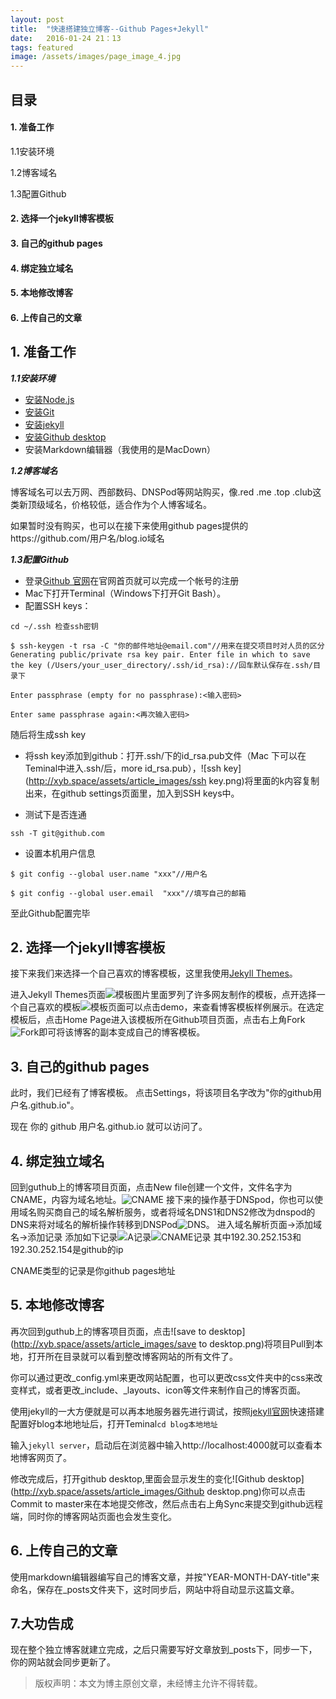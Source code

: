 ```yaml
---
layout: post
title:  "快速搭建独立博客--Github Pages+Jekyll"
date:   2016-01-24 21：13
tags: featured
image: /assets/images/page_image_4.jpg
---
```

## 目录

#### 1. 准备工作
 
1.1安装环境

1.2博客域名
 
1.3配置Github

#### 2. 选择一个jekyll博客模板

#### 3. 自己的github pages

#### 4. 绑定独立域名

#### 5. 本地修改博客

#### 6. 上传自己的文章

## 1. 准备工作
 
 ***1.1安装环境***
 
 * [安装Node.js](https://nodejs.org/en/)
 * [安装Git](http://git-scm.com/)
 * [安装jekyll](http://jekyll.bootcss.com/)
 * [安装Github desktop](https://desktop.github.com/)
 * 安装Markdown编辑器（我使用的是MacDown）
 
***1.2博客域名***

博客域名可以去万网、西部数码、DNSPod等网站购买，像.red .me .top .club这类新顶级域名，价格较低，适合作为个人博客域名。

如果暂时没有购买，也可以在接下来使用github pages提供的https://github.com/用户名/blog.io域名
 
***1.3配置Github***

* 登录[Github 官网](https://github.com/)在官网首页就可以完成一个帐号的注册
* Mac下打开Terminal（Windows下打开Git Bash）。
* 配置SSH keys：

 `cd ~/.ssh 检查ssh密钥`
 
 `$ ssh-keygen -t rsa -C "你的邮件地址@email.com"//用来在提交项目时对人员的区分
Generating public/private rsa key pair.
Enter file in which to save the key (/Users/your_user_directory/.ssh/id_rsa)://回车默认保存在.ssh/目录下`

 `Enter passphrase (empty for no passphrase):<输入密码>
 `
 
 `Enter same passphrase again:<再次输入密码>
`

随后将生成ssh key

* 将ssh key添加到github：打开.ssh/下的id_rsa.pub文件（Mac 下可以在Teminal中进入.ssh/后，more id_rsa.pub），![ssh key](http://xyb.space/assets/article_images/ssh key.png)将里面的k内容复制出来，在github settings页面里，加入到SSH keys中。

* 测试下是否连通

`ssh -T git@github.com`

* 设置本机用户信息 

`$ git config --global user.name "xxx"//用户名`

`$ git config --global user.email  "xxx"//填写自己的邮箱`

至此Github配置完毕

## 2. 选择一个jekyll博客模板
接下来我们来选择一个自己喜欢的博客模板，这里我使用[Jekyll Themes](http://jekyllthemes.org/)。

进入Jekyll Themes页面![模板图片](http://xyb.space/assets/article_images/模板图片.png)里面罗列了许多网友制作的模板，点开选择一个自己喜欢的模板![模板页面](http://xyb.space/assets/article_images/模板页面.png)可以点击demo，来查看博客模板样例展示。在选定模板后，点击Home Page进入该模板所在Github项目页面，点击右上角Fork![Fork](http://xyb.space/assets/article_images/Fork.png)即可将该博客的副本变成自己的博客模板。

## 3. 自己的github pages
此时，我们已经有了博客模板。
点击Settings，将该项目名字改为"你的github用户名.github.io"。

现在 你的 github 用户名.github.io 就可以访问了。

## 4. 绑定独立域名
回到guthub上的博客项目页面，点击New file创建一个文件，文件名字为CNAME，内容为域名地址。![CNAME](http://xyb.space/assets/article_images/CNAME.png)
接下来的操作基于DNSpod，你也可以使用域名购买商自己的域名解析服务，或者将域名DNS1和DNS2修改为dnspod的DNS来将对域名的解析操作转移到DNSPod![DNS](http://xyb.space/assets/article_images/DNS.png)。
进入域名解析页面->添加域名->添加记录
添加如下记录![A记录](http://xyb.space/assets/article_images/A记录.png)![CNAME记录](http://xyb.space/assets/article_images/CNAME记录.png)
其中192.30.252.153和192.30.252.154是github的ip

CNAME类型的记录是你github pages地址

## 5. 本地修改博客
再次回到guthub上的博客项目页面，点击![save to desktop](http://xyb.space/assets/article_images/save to desktop.png)将项目Pull到本地，打开所在目录就可以看到整改博客网站的所有文件了。

你可以通过更改_config.yml来更改网站配置，也可以更改css文件夹中的css来改变样式，或者更改_include、_layouts、icon等文件来制作自己的博客页面。

使用jekyll的一大方便就是可以再本地服务器先进行调试，按照[jekyll官网](http://jekyll.bootcss.com/)快速搭建配置好blog本地地址后，打开Teminal`cd blog本地地址`

输入`jekyll server`，启动后在浏览器中输入http://localhost:4000就可以查看本地博客网页了。

修改完成后，打开github desktop,里面会显示发生的变化![Github desktop](http://xyb.space/assets/article_images/Github desktop.png)你可以点击Commit to master来在本地提交修改，然后点击右上角Sync来提交到github远程端，同时你的博客网站页面也会发生变化。

## 6. 上传自己的文章
使用markdown编辑器编写自己的博客文章，并按"YEAR-MONTH-DAY-title"来命名，保存在_posts文件夹下，这时同步后，网站中将自动显示这篇文章。

## 7.大功告成
现在整个独立博客就建立完成，之后只需要写好文章放到_posts下，同步一下，你的网站就会同步更新了。

>版权声明：本文为博主原创文章，未经博主允许不得转载。

